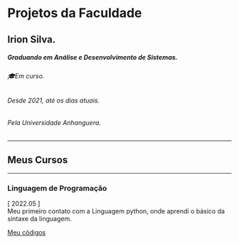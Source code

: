 # Projetos da Faculdade
Irion Silva.  
---
##### Graduando em Análise e Desenvolvimento de Sistemas.  
###### 🎓Em curso.  
###### Desde 2021, até os dias atuais.  
###### Pela Universidade Anhanguera.  
---
## Meus Cursos
---
### Linguagem de Programação
[ 2022.05 ]  
Meu primeiro contato com a Linguagem python, onde aprendi o básico da sintaxe da linguagem.  

[Meu códigos](https://github.com/irion-silva/projetos-da-faculdade/tree/main/linguagem-de-programacao)
  
